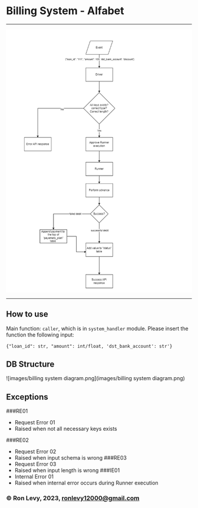 # Billing System - Alfabet 
----

![images/billing_system_flow.drawio.png](images/billing_system_flow.drawio.png)


----

## How to use

Main function: `caller`, which is in `system_handler` module.
Please insert the function the following input:

```
{"loan_id": str, "amount": int/float, 'dst_bank_account': str'}
```

## DB Structure
![images/billing system diagram.png](images/billing system diagram.png)

## Exceptions

###RE01
- Request Error 01
- Raised when not all necessary keys exists

###RE02
- Request Error 02
- Raised when input schema is wrong
###RE03 
- Request Error 03
- Raised when input length is wrong
###IE01
 - Internal Error 01
 - Raised when internal error occurs during Runner execution




### &copy; Ron Levy, 2023, ronlevy12000@gmail.com